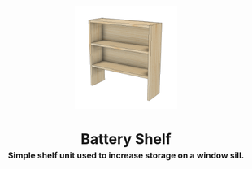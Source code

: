 <!-- 2023-12-28 -->

<p align="center">
  <img src="../../plans/battery-shelf/images/wireframe.png" width="40%"/>
</p>
<h1 align="center">
  Battery Shelf
  <br>
  <sup><sub><sup>Simple shelf unit used to increase storage on a window sill.<sup></sub>
</h1>
